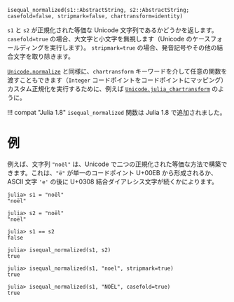 ```
isequal_normalized(s1::AbstractString, s2::AbstractString; casefold=false, stripmark=false, chartransform=identity)
```

`s1` と `s2` が正規化された等価な Unicode 文字列であるかどうかを返します。 `casefold=true` の場合、大文字と小文字を無視します（Unicode のケースフォールディングを実行します）。 `stripmark=true` の場合、発音記号やその他の結合文字を取り除きます。

[`Unicode.normalize`](@ref) と同様に、`chartransform` キーワードを介して任意の関数を渡すこともできます（`Integer` コードポイントをコードポイントにマッピング）カスタム正規化を実行するために、例えば [`Unicode.julia_chartransform`](@ref) のように。

!!! compat "Julia 1.8"
    `isequal_normalized` 関数は Julia 1.8 で追加されました。


# 例

例えば、文字列 `"noël"` は、Unicode で二つの正規化された等価な方法で構築できます。これは、`"ë"` が単一のコードポイント U+00EB から形成されるか、ASCII 文字 `'e'` の後に U+0308 結合ダイアレシス文字が続くかによります。

```jldoctest
julia> s1 = "noël"
"noël"

julia> s2 = "noël"
"noël"

julia> s1 == s2
false

julia> isequal_normalized(s1, s2)
true

julia> isequal_normalized(s1, "noel", stripmark=true)
true

julia> isequal_normalized(s1, "NOËL", casefold=true)
true
```
